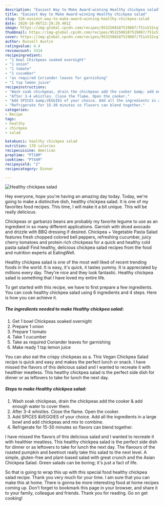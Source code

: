 ```yaml
---
description: "Easiest Way to Make Award-winning Healthy chickpea salad"
title: "Easiest Way to Make Award-winning Healthy chickpea salad"
slug: 526-easiest-way-to-make-award-winning-healthy-chickpea-salad
date: 2020-10-06T22:29:29.401Z
image: https://img-global.cpcdn.com/recipes/9532508187519087/751x532cq70/healthy-chickpea-salad-recipe-main-photo.jpg
thumbnail: https://img-global.cpcdn.com/recipes/9532508187519087/751x532cq70/healthy-chickpea-salad-recipe-main-photo.jpg
cover: https://img-global.cpcdn.com/recipes/9532508187519087/751x532cq70/healthy-chickpea-salad-recipe-main-photo.jpg
author: Russell Austin
ratingvalue: 4.4
reviewcount: 3314
recipeingredient:
- "1 bowl Chickpeas soaked overnight"
- "1 onion"
- "1 tomato"
- "1 cucumber"
- "as required Coriander leaves for garnishing"
- "1 tsp lemon juice"
recipeinstructions:
- "Wash soak chickpeas, drain the chickpeas add the cooker &amp; add enough water to cover them."
- "After 3-4 whistles. Close the flame. Open the cooker."
- "Add SPICES &amp;VEGGIES of your choice. Add all the ingredients in a large bowl and add chickpeas and mix to combine."
- "Refrigerate for 15-30 minutes so flavors can blend together."
categories:
- Recipe
tags:
- healthy
- chickpea
- salad

katakunci: healthy chickpea salad 
nutrition: 178 calories
recipecuisine: American
preptime: "PT18M"
cooktime: "PT44M"
recipeyield: "2"
recipecategory: Dinner

---
```



![Healthy chickpea salad](https://img-global.cpcdn.com/recipes/9532508187519087/751x532cq70/healthy-chickpea-salad-recipe-main-photo.jpg)

Hey everyone, hope you're having an amazing day today. Today, we're going to make a distinctive dish, healthy chickpea salad. It is one of my favorites food recipes. This time, I will make it a bit unique. This will be really delicious.

Chickpeas or garbanzo beans are probably my favorite legume to use as an ingredient in so many different applications. Garnish with diced avocado and drizzle with BBQ dressing if desired. Chickpea + Vegetable Pasta Salad features fresh chopped colored bell peppers, refreshing cucumber, juicy cherry tomatoes and protein rich chickpeas for a quick and healthy cold pasta salad! Find healthy, delicious chickpea salad recipes from the food and nutrition experts at EatingWell.

Healthy chickpea salad is one of the most well liked of recent trending foods in the world. It is easy, it's quick, it tastes yummy. It is appreciated by millions every day. They're nice and they look fantastic. Healthy chickpea salad is something that I have loved my entire life.


To get started with this recipe, we have to first prepare a few ingredients. You can cook healthy chickpea salad using 6 ingredients and 4 steps. Here is how you can achieve it.

<!--inarticleads1-->

##### The ingredients needed to make Healthy chickpea salad:

1. Get 1 bowl Chickpeas soaked overnight
1. Prepare 1 onion
1. Prepare 1 tomato
1. Take 1 cucumber
1. Take as required Coriander leaves for garnishing
1. Make ready 1 tsp lemon juice


You can also eat the crispy chickpeas as a. This Vegan Chickpea Salad recipe is quick and easy and makes the perfect lunch or snack. I have missed the flavors of this delicious salad and I wanted to recreate it with healthier meatless. This healthy chickpea salad is the perfect side dish for dinner or as leftovers to take for lunch the next day. 

<!--inarticleads2-->

##### Steps to make Healthy chickpea salad:

1. Wash soak chickpeas, drain the chickpeas add the cooker &amp; add enough water to cover them.
1. After 3-4 whistles. Close the flame. Open the cooker.
1. Add SPICES &amp;VEGGIES of your choice. Add all the ingredients in a large bowl and add chickpeas and mix to combine.
1. Refrigerate for 15-30 minutes so flavors can blend together.


I have missed the flavors of this delicious salad and I wanted to recreate it with healthier meatless. This healthy chickpea salad is the perfect side dish for dinner or as leftovers to take for lunch the next day. The flavours of the roasted pumpkin and beetroot really take this salad to the next level. A simple, gluten-free and plant-based salad with great crunch and the Asian Chickpea Salad. Green salads can be boring; it&#39;s just a fact of life. 

So that is going to wrap this up with this special food healthy chickpea salad recipe. Thank you very much for your time. I am sure that you can make this at home. There is gonna be more interesting food at home recipes coming up. Don't forget to bookmark this page in your browser, and share it to your family, colleague and friends. Thank you for reading. Go on get cooking!

